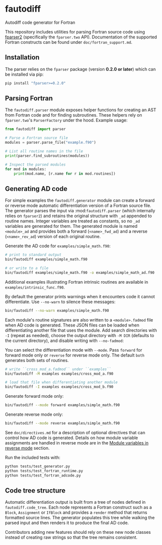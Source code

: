# fautodiff
Autodiff code generator for Fortran

This repository includes utilities for parsing Fortran source code using
[fparser2](https://fparser.readthedocs.io/en/latest/index.html) (specifically
the ``fparser.two`` API).
Documentation of the supported Fortran constructs can be found under
``doc/fortran_support.md``.

## Installation

The parser relies on the `fparser` package (version **0.2.0 or later**) which can be installed via pip:

```bash
pip install "fparser>=0.2.0"
```

## Parsing Fortran

The ``fautodiff.parser`` module exposes helper functions for creating an AST
from Fortran code and for finding subroutines. These helpers rely on
``fparser.two``'s `ParserFactory` under the hood. Example usage:

```python
from fautodiff import parser

# Parse a Fortran source file
modules = parser.parse_file("example.f90")

# List all routine names in the file
print(parser.find_subroutines(modules))

# Inspect the parsed modules
for mod in modules:
    print(mod.name, [r.name for r in mod.routines])
```

## Generating AD code

For simple examples the ``fautodiff.generator`` module can create a forward or
reverse mode automatic differentiation version of a Fortran source file. The generator
parses the input via :mod:`fautodiff.parser` (which internally relies on
``fparser2``) and retains the original structure with ``_ad`` appended to
routine names. Integer variables are treated as constants, so no ``_ad``
variables are generated for them. The generated module is named ``<module>_ad``
and provides both a forward (``<name>_fwd_ad``) and a reverse
(``<name>_rev_ad``) version of each original routine.

Generate the AD code for ``examples/simple_math.f90``:

```bash
# print to standard output
bin/fautodiff examples/simple_math.f90

# or write to a file
bin/fautodiff examples/simple_math.f90 -o examples/simple_math_ad.f90
```
Additional examples illustrating Fortran intrinsic routines are available in ``examples/intrinsic_func.f90``.

By default the generator prints warnings when it encounters code it cannot
differentiate.  Use ``--no-warn`` to silence these messages:

```bash
bin/fautodiff --no-warn examples/simple_math.f90
```

Each module's routine signatures are also written to a `<module>.fadmod` file
when AD code is generated.  These JSON files can be loaded when differentiating
another file that uses the module.  Add search directories with ``-I`` (repeat
as needed), choose the output directory with ``-M DIR`` (defaults to the current
directory), and disable writing with ``--no-fadmod``:

You can select the differentiation mode with ``--mode``.  Pass ``forward`` for
forward mode only or ``reverse`` for reverse mode only.  The default ``both``
generates both sets of routines.

```bash
# write ``cross_mod_a.fadmod`` under ``examples``
bin/fautodiff -M examples examples/cross_mod_a.f90

# load that file when differentiating another module
bin/fautodiff -I examples examples/cross_mod_b.f90
```

Generate forward mode only:

```bash
bin/fautodiff --mode forward examples/simple_math.f90
```

Generate reverse mode only:

```bash
bin/fautodiff --mode reverse examples/simple_math.f90
```

See ``doc/directives.md`` for a description of optional directives that can
control how AD code is generated. Details on how module variable assignments are
handled in reverse mode are in the
[Module variables in reverse mode](doc/fortran_support.md#module-variables-in-reverse-mode)
section.

Run the included tests with:

```bash
python tests/test_generator.py
python tests/test_fortran_runtime.py
python tests/test_fortran_adcode.py
```

## Code tree structure

Automatic differentiation output is built from a tree of nodes defined in
``fautodiff.code_tree``. Each node represents a Fortran construct such as a
``Block``, ``Assignment`` or ``IfBlock`` and provides a ``render`` method that
returns formatted source lines. The generator populates this tree while walking
the parsed input and then renders it to produce the final AD code.

Contributors adding new features should rely on these new node classes instead of
creating raw strings so that the tree remains consistent.
